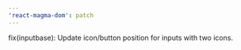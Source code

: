 ```yaml
---
'react-magma-dom': patch
---
```


fix(inputbase): Update icon/button position for inputs with two icons.
